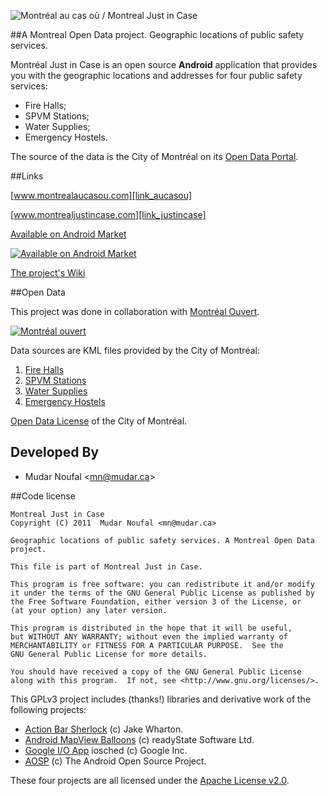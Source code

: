 ![Montréal au cas où / Montreal Just in Case][img_github]

##A Montreal Open Data project. Geographic locations of public safety services.

Montréal Just in Case is an open source **Android** application that provides you with the geographic locations and addresses for four public safety services:

   * Fire Halls;
   * SPVM Stations;
   * Water Supplies;
   * Emergency Hostels.

The source of the data is the City of Montréal on its [Open Data Portal][link_portal].

##Links

[www.montrealaucasou.com][link_aucasou]

[www.montrealjustincase.com][link_justincase]

[Available on Android Market][link_market]

[![Available on Android Market][img_qrcode]][link_market]

[The project's Wiki][link_wiki]

##Open Data

This project was done in collaboration with [Montréal Ouvert][link_mtl_ouvert].

[![Montréal ouvert][img_mtl_ouvert]][link_mtl_ouvert]

Data sources are KML files provided by the City of Montréal:

1. [Fire Halls][link_portal_1]
2. [SPVM Stations][link_portal_2]
3. [Water Supplies][link_portal_3]
4. [Emergency Hostels][link_portal_4]

[Open Data License][link_portal_license] of the City of Montréal.

## Developed By

* Mudar Noufal  &lt;<mn@mudar.ca>>

##Code license

    Montreal Just in Case
    Copyright (C) 2011  Mudar Noufal <mn@mudar.ca>

    Geographic locations of public safety services. A Montreal Open Data
    project.

    This file is part of Montreal Just in Case.

    This program is free software: you can redistribute it and/or modify
    it under the terms of the GNU General Public License as published by
    the Free Software Foundation, either version 3 of the License, or
    (at your option) any later version.

    This program is distributed in the hope that it will be useful,
    but WITHOUT ANY WARRANTY; without even the implied warranty of
    MERCHANTABILITY or FITNESS FOR A PARTICULAR PURPOSE.  See the
    GNU General Public License for more details.

    You should have received a copy of the GNU General Public License
    along with this program.  If not, see <http://www.gnu.org/licenses/>.


This GPLv3 project includes (thanks!) libraries and derivative work of the following projects:

* [Action Bar Sherlock][link_lib_actionbarsherlock] (c) Jake Wharton.
* [Android MapView Balloons][link_lib_mapviewballoons] (c) readyState Software Ltd.
* [Google I/O App][link_lib_iosched] iosched (c) Google Inc.
* [AOSP][link_lib_aosp] (c) The Android Open Source Project.

These four projects are all licensed under the [Apache License v2.0][link_apache].


[link_market]: http://market.android.com/details?id=ca.mudar.mtlaucasou
[link_justincase]: http://www.montrealjustincase.com/
[link_aucasou]: http://www.montrealaucasou.com/
[link_mtl_ouvert]: http://montrealouvert.net/?page_id=113&lang=en
[link_mudar_ca]: http://www.mudar.ca/
[link_wiki]: https://github.com/mudar/MontrealJustInCase/wiki/
[link_gpl]: http://www.gnu.org/licenses/gpl.html
[link_portal]: http://donnees.ville.montreal.qc.ca/
[link_portal_1]: http://donnees.ville.montreal.qc.ca/archives/fiche-donnees/casernes-pompiers
[link_portal_2]: http://donnees.ville.montreal.qc.ca/archives/fiche-donnees/carte-postes-quartier
[link_portal_3]: http://donnees.ville.montreal.qc.ca/archives/fiche-donnees/points-eau
[link_portal_4]: http://donnees.ville.montreal.qc.ca/archives/fiche-donnees/centres-hebergement-urgence
[link_portal_license]: http://donnees.ville.montreal.qc.ca/licence-texte-complet
[link_lib_actionbarsherlock]: https://github.com/JakeWharton/ActionBarSherlock
[link_lib_mapviewballoons]: https://github.com/JakeWharton/ActionBarSherlock
[link_lib_iosched]: http://code.google.com/p/iosched/
[link_lib_aosp]: http://source.android.com/
[link_apache]: http://www.apache.org/licenses/LICENSE-2.0
[img_mtl_ouvert]: http://montrealouvert.net/wp-content/themes/montrealouvert/images/horizontal-logo-francais.png
[img_qrcode]: http://www.montrealaucasou.com/images/mtl-just-in-case-qrcode.png
[img_github]: http://www.montrealaucasou.com/images/mtl-just-in-case-github.png

